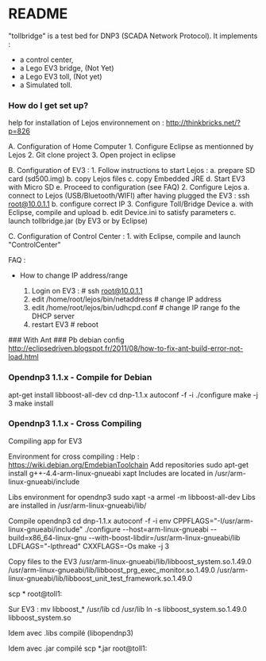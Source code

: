 # README #

"tollbridge" is a test bed for DNP3 (SCADA Network Protocol).
It implements :
* a control center,
* a Lego EV3 bridge, (Not Yet)
* a Lego EV3 toll, (Not yet)
* a Simulated toll.

### How do I get set up? ###

help for installation of Lejos environnement on : http://thinkbricks.net/?p=826

A. Configuration of Home Computer
	1. Configure Eclipse as mentionned by Lejos
	2. Git clone project
	3. Open project in eclipse

B. Configuration of EV3 :
	1. Follow instructions to start Lejos :
		a. prepare SD card (sd500.img)
		b. copy Lejos files
		c. copy Embedded JRE
		d. Start EV3 with Micro SD
		e. Proceed to configuration (see FAQ)
	2. Configure Lejos
		a. connect to Lejos (USB/Bluetooth/WIFI)
			after having plugged the EV3 :
			ssh root@10.0.1.1
		b. configure correct IP
	3. Configure Toll/Bridge Device
		a. with Eclipse, compile and upload 
		b. edit Device.ini to satisfy parameters
		c. launch tollbridge.jar (by EV3 or by Eclipse)

C. Configuration of Control Center :
	1. with Eclipse, compile and launch "ControlCenter"


FAQ :
* How to change IP address/range

	1. Login on EV3 :
		# ssh root@10.0.1.1
	2. edit /home/root/lejos/bin/netaddress
	    # change IP address
	3. edit /home/root/lejos/bin/udhcpd.conf
	    # change IP range fo the DHCP server
	4. restart EV3
		# reboot

### With Ant ###
Pb debian config
http://eclipsedriven.blogspot.fr/2011/08/how-to-fix-ant-build-error-not-load.html


### Opendnp3 1.1.x - Compile for Debian ###
apt-get install libboost-all-dev
cd dnp-1.1.x
autoconf -f -i
./configure
make -j 3
make install


### Opendnp3 1.1.x - Cross Compiling ###
Compiling app for EV3

Environment for cross compiling :
Help : https://wiki.debian.org/EmdebianToolchain
Add repositories
sudo apt-get install g++-4.4-arm-linux-gnueabi xapt
Includes are located in /usr/arm-linux-gnueabi/include

Libs environment for opendnp3
sudo xapt -a armel -m libboost-all-dev
Libs are installed in /usr/arm-linux-gnueabi/lib/

Compile opendnp3
cd dnp-1.1.x
autoconf -f -i
env CPPFLAGS="-I/usr/arm-linux-gnueabi/include" ./configure --host=arm-linux-gnueabi --build=x86_64-linux-gnu --with-boost-libdir=/usr/arm-linux-gnueabi/lib LDFLAGS="-lpthread" CXXFLAGS=-Os
make -j 3

Copy files to the EV3
/usr/arm-linux-gnueabi/lib/libboost_system.so.1.49.0
/usr/arm-linux-gnueabi/lib/libboost_prg_exec_monitor.so.1.49.0
/usr/arm-linux-gnueabi/lib/libboost_unit_test_framework.so.1.49.0

scp * root@toll1:

Sur EV3 :
mv libboost_* /usr/lib
cd /usr/lib
ln -s libboost_system.so.1.49.0 libboost_system.so

Idem avec .libs compilé (libopendnp3)

Idem avec .jar compilé
scp *.jar root@toll1:





